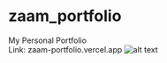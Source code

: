 # zaam_portfolio
My Personal Portfolio  
Link: zaam-portfolio.vercel.app
![alt text](https://i.ibb.co/rH3NYxb/image-2023-01-07-023531201.png)
